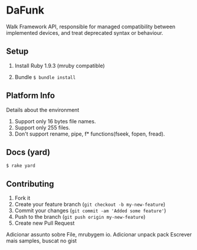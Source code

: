# DaFunk

Walk Framework API, responsible for managed compatibility between implemented devices, and treat deprecated syntax or behaviour.

## Setup

1. Install Ruby 1.9.3 (mruby compatible)

2. Bundle `$ bundle install`


## Platform Info

Details about the environment

1. Support only 16 bytes file names.
2. Support only 255 files.
3. Don't support rename, pipe, f* functions(fseek, fopen, fread).
	
	
## Docs (yard)


	$ rake yard
	


## Contributing

1. Fork it
2. Create your feature branch (`git checkout -b my-new-feature`)
3. Commit your changes (`git commit -am 'Added some feature'`)
4. Push to the branch (`git push origin my-new-feature`)
5. Create new Pull Request


Adicionar assunto sobre File, mrubygem io.
Adicionar unpack pack
Escrever mais samples, buscat no gist
